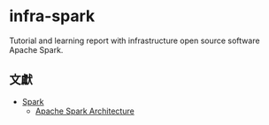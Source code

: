 # infra-spark
Tutorial and learning report with infrastructure open source software Apache Spark.

## 文獻

+ [Spark](https://zh.wikipedia.org/zh-tw/Apache_Spark)
    - [Apache Spark Architecture](https://intellipaat.com/blog/tutorial/spark-tutorial/spark-architecture)
